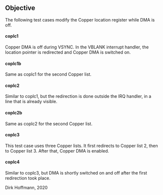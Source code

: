 ## Objective

The following test cases modify the Copper location register while DMA is off.

#### coplc1

Copper DMA is off during VSYNC. In the VBLANK interrupt handler, the location pointer is redirected and Copper DMA is switched on.

#### coplc1b

Same as coplc1 for the second Copper list. 

#### coplc2

Similar to coplc1, but the redirection is done outside the IRQ handler, in a line that is already visible.

#### coplc2b

Same as coplc2 for the second Copper list. 

#### coplc3 

This test case uses three Copper lists. It first redirects to Copper list 2, then to Copper list 3. After that, Copper DMA is enabled.

#### coplc4 

Similar to coplc3, but DMA is shortly switched on and off after the first redirection took place. 


Dirk Hoffmann, 2020

